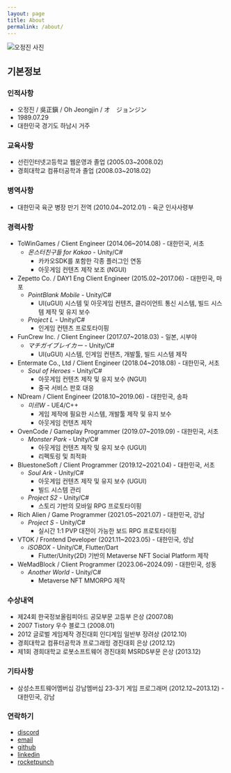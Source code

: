 ```yaml
---
layout: page
title: About
permalink: /about/
---
```


![오정진 사진](https://avatars.githubusercontent.com/u/2973238)

기본정보
--------------------

### 인적사항

- 오정진 / 吳正鎭 / Oh Jeongjin / オ　ジョンジン
- 1989.07.29
- 대한민국 경기도 하남시 거주

### 교육사항

- 선린인터넷고등학교 웹운영과 졸업 (2005.03~2008.02)
- 경희대학교 컴퓨터공학과 졸업 (2008.03~2018.02)

### 병역사항

- 대한민국 육군 병장 만기 전역 (2010.04~2012.01) - 육군 인사사령부

### 경력사항

- ToWinGames / Client Engineer (2014.06~2014.08) - 대한민국, 서초
  - *몬스터친구들 for Kakao* - Unity/C#
    - 카카오SDK를 포함한 각종 플러그인 연동
    - 아웃게임 컨텐츠 제작 보조 (NGUI)
- Zepetto Co. / DAY1 Eng Client Engineer (2015.02~2017.06) - 대한민국, 마포
  - *PointBlank Mobile* - Unity/C#
    - UI(uGUI) 시스템 및 아웃게임 컨텐츠, 클라이언트 통신 시스템, 빌드 시스템 제작 및 유지 보수
  - *Project L* - Unity/C#
    - 인게임 컨텐츠 프로토타이핑
- FunCrew Inc. / Client Engineer (2017.07~2018.03) - 일본, 시부야
  - *マチガイブレイカー* - Unity/C#
    - UI(uGUI) 시스템, 인게임 컨텐츠, 개발툴, 빌드 시스템 제작
- Entermate Co., Ltd / Client Engineer (2018.04~2018.08) - 대한민국, 서초
  - *Soul of Heroes* - Unity/C#
    - 아웃게임 컨텐츠 제작 및 유지 보수 (NGUI)
    - 중국 서비스 판호 대응
- NDream / Client Engineer (2018.10~2019.06) - 대한민국, 송파
  - *미르W* - UE4/C++
    - 게임 제작에 필요한 시스템, 개발툴 제작 및 유지 보수
    - 아웃게임 컨텐츠 제작
- OvenCode / Gameplay Programmer (2019.07~2019.09) - 대한민국, 서초
  - *Monster Park* - Unity/C#
    - 아웃게임 컨텐츠 제작 및 유지 보수 (UGUI)
    - 리펙토링 및 최적화
- BluestoneSoft / Client Programmer (2019.12~2021.04) - 대한민국, 서초
  - *Soul Ark* - Unity/C#
    - 아웃게임 컨텐츠 제작 및 유지 보수 (UGUI)
    - 빌드 시스템 관리
  - *Project S2* - Unity/C#
    - 스토리 기반의 모바일 RPG 프로토타이핑
- Rich Alien / Game Programmer (2021.05~2021.07) - 대한민국, 강남
  - *Project S* - Unity/C#
    - 실시간 1:1 PVP 대전이 가능한 보드 RPG 프로토타이핑
- VTOK / Frontend Developer (2021.11~2023.05) - 대한민국, 성남
  - *iSOBOX* - Unity/C#, Flutter/Dart
    - Flutter/Unity(2D) 기반의 Metaverse NFT Social Platform 제작
- WeMadBlock / Client Programmer (2023.06~2024.09) - 대한민국, 성동
  - *Another World* - Unity/C#
    - Metaverse NFT MMORPG 제작

### 수상내역

- 제24회 한국정보올림피아드 공모부문 고등부 은상 (2007.08)
- 2007 Tistory 우수 블로그 (2008.01)
- 2012 글로벌 게임제작 경진대회 인디게임 일반부 장려상 (2012.10)
- 경희대학교 컴퓨터공학과 프로그래밍 경진대회 은상 (2012.12)
- 제1회 경희대학교 로봇소프트웨어 경진대회 MSRDS부문 은상 (2013.12)

### 기타사항

- 삼성소프트웨어멤버십 강남멤버십 23-3기 게임 프로그래머 (2012.12~2013.12) - 대한민국, 강남

### 연락하기

- [discord](https://discord.gg/rWFRhgMrE4)
- [email](mailto:onsemy@gmail.com)
- [github](https://github.com/onsemy)
- [linkedin](https://linkedin.com/in/onsemy)
- [rocketpunch](https://www.rocketpunch.com/@284d7b427b2443be)
